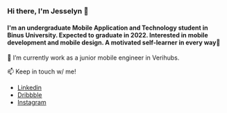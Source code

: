 ### Hi there, I'm Jesselyn 👋
#### I'm an undergraduate Mobile Application and Technology student in Binus University. Expected to graduate in 2022. Interested in mobile development and mobile design. A motivated self-learner in every way🌸

🔭 I’m currently work as a junior mobile engineer in Verihubs.

📫 Keep in touch w/ me!
  - [Linkedin](https://www.linkedin.com/in/jesselyn-hartandi-8b32851a3/)
  - [Dribbble](https://dribbble.com/javeline)
  - [Instagram](https://www.instagram.com/jesselynhartand/)
